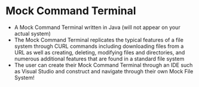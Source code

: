 # Mock Command Terminal
* A Mock Command Terminal written in Java (will not appear on your actual system) 
* The Mock Command Terminal replicates the typical features of a file system through CURL commands including downloading files from a URL as well as creating, deleting,  modifying files and directories, and numerous additional features that are found in a standard file system
* The user can create their Mock Command Terminal through an IDE such as Visual Studio and construct and navigate through their own Mock File System!
